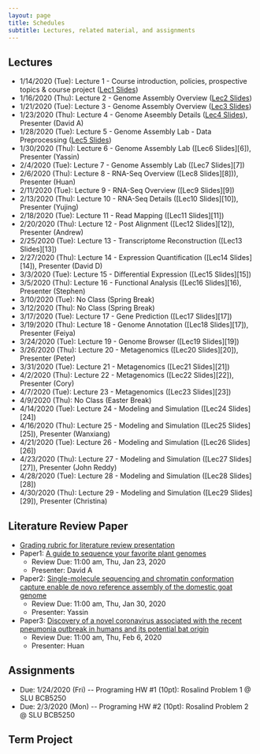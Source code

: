 ```yaml
---
layout: page
title: Schedules
subtitle: Lectures, related material, and assignments
---
```

## Lectures
 * 1/14/2020 (Tue): Lecture 1 - Course introduction, policies, prospective topics & course project ([Lec1 Slides][1])
 * 1/16/2020 (Thu): Lecture 2 - Genome Assembly Overview ([Lec2 Slides][2])
 * 1/21/2020 (Tue): Lecture 3 - Genome Assembly Overview ([Lec3 Slides][3])
 * 1/23/2020 (Thu): Lecture 4 - Genome Aseembly Details ([Lec4 Slides][4]), Presenter (David A)
 * 1/28/2020 (Tue): Lecture 5 - Genome Assembly Lab - Data Preprocessing ([Lec5 Slides][5])
 * 1/30/2020 (Thu): Lecture 6 - Genome Assembly Lab ([Lec6 Slides][6]), Presenter (Yassin)
 * 2/4/2020 (Tue): Lecture 7 - Genome Assembly Lab ([Lec7 Slides][7])
 * 2/6/2020 (Thu): Lecture 8 - RNA-Seq Overview ([Lec8 Slides][8])), Presenter (Huan)
 * 2/11/2020 (Tue): Lecture 9 - RNA-Seq Overview ([Lec9 Slides][9])
 * 2/13/2020 (Thu): Lecture 10 - RNA-Seq Details ([Lec10 Slides][10]), Presenter (Yujing)
 * 2/18/2020 (Tue): Lecture 11 - Read Mapping ([Lec11 Slides][11])
 * 2/20/2020 (Thu): Lecture 12 - Post Alignment ([Lec12 Slides][12]), Presenter (Andrew)
 * 2/25/2020 (Tue): Lecture 13 - Transcriptome Reconstruction ([Lec13 Slides][13])
 * 2/27/2020 (Thu): Lecture 14 - Expression Quantification ([Lec14 Slides][14]), Presenter (David D)
 * 3/3/2020 (Tue): Lecture 15 - Differential Expression ([Lec15 Slides][15])
 * 3/5/2020 (Thu): Lecture 16 - Functional Analysis ([Lec16 Slides][16), Presenter (Stephen)
 * 3/10/2020 (Tue): No Class (Spring Break)
 * 3/12/2020 (Thu): No Class (Spring Break)
 * 3/17/2020 (Tue): Lecture 17 - Gene Prediction ([Lec17 Slides][17])
 * 3/19/2020 (Thu): Lecture 18 - Genome Annotation ([Lec18 Slides][17]), Presenter (Feiya)
 * 3/24/2020 (Tue): Lecture 19 - Genome Browser ([Lec19 Slides][19])
 * 3/26/2020 (Thu): Lecture 20 - Metagenomics ([Lec20 Slides][20]), Presenter (Peter)
 * 3/31/2020 (Tue): Lecture 21 - Metagenomics ([Lec21 Slides][21])
 * 4/2/2020 (Thu): Lecture 22 - Metagenomics ([Lec22 Slides][22]), Presenter (Cory)
 * 4/7/2020 (Tue): Lecture 23 - Metagenomics ([Lec23 Slides][23])
 * 4/9/2020 (Thu): No Class (Easter Break)
 * 4/14/2020 (Tue): Lecture 24 - Modeling and Simulation ([Lec24 Slides][24])
 * 4/16/2020 (Thu): Lecture 25 - Modeling and Simulation ([Lec25 Slides][25]), Presenter (Wanxiang)
 * 4/21/2020 (Tue): Lecture 26 - Modeling and Simulation ([Lec26 Slides][26])
 * 4/23/2020 (Thu): Lecture 27 - Modeling and Simulation ([Lec27 Slides][27]), Presenter (John Reddy)
 * 4/28/2020 (Tue): Lecture 28 - Modeling and Simulation ([Lec28 Slides][28])
 * 4/30/2020 (Thu): Lecture 29 - Modeling and Simulation ([Lec29 Slides][29]), Presenter (Christina)

## Literature Review Paper
 * [Grading rubric for literature review presentation]({{site.url}}/Grading_rubric_Literature_Review_Presentation.pdf)
 * Paper1: [A guide to sequence your favorite plant genomes](https://dx.doi.org/10.1002%2Faps3.1030)
   * Review Due: 11:00 am, Thu, Jan 23, 2020
   * Presenter: David A
 * Paper2: [Single-molecule sequencing and chromatin conformation capture enable de novo reference assembly of the domestic goat genome](https://doi.org/10.1038/ng.3802)
   * Review Due: 11:00 am, Thu, Jan 30, 2020
   * Presenter: Yassin
 * Paper3: [Discovery of a novel coronavirus associated with the recent pneumonia outbreak in humans and its potential bat origin](https://doi.org/10.1101/2020.01.22.914952)
   * Review Due: 11:00 am, Thu, Feb 6, 2020
   * Presenter: Huan

## Assignments 
  * Due: 1/24/2020 (Fri) -- Programing HW #1 (10pt): Rosalind Problem 1 @ SLU BCB5250
  * Due: 2/3/2020 (Mon) -- Programing HW #2 (10pt): Rosalind Problem 2 @ SLU BCB5250

## Term Project 

[1]:{{site.url}}/lectures/BCB5250_Lec01.pdf
[2]:{{site.url}}/lectures/BCB5250_Lec02.pdf
[3]:{{site.url}}/lectures/BCB5250_Lec03.pdf
[4]:{{site.url}}/lectures/BCB5250_Lec04.pdf
[5]:{{site.url}}/lectures/BCB5250_Lec05.pdf
